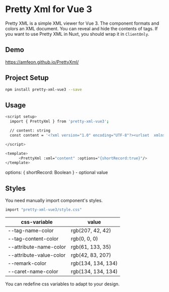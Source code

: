 # Pretty Xml for Vue 3 

Pretty XML is a simple XML viewer for Vue 3. The component formats and colors an XML document. You can reveal and hide the contents of tags. If you want to use Pretty XML in Nuxt, you should wrap it in `ClientOnly`.

## Demo
https://amfeon.github.io/PrettyXml/


## Project Setup

```sh
npm install pretty-xml-vue3 --save
```
## Usage

```sh
<script setup>
  import { PrettyXml } from 'pretty-xml-vue3';

  // content: string
  const content = '<?xml version="1.0" encoding="UTF-8"?><urlset  xmlns="http://www.sitemaps.org/schemas/sitemap/0.9"  xmlns:xsi="http://www.w3.org/2001/XMLSchema-instance"  xsi:schemaLocation="http://www.sitemaps.org/schemas/sitemap/0.9 http://www.sitemaps.org/schemas/sitemap/0.9/sitemap.xsd">  <url>    <loc>https://example.com/news/651</loc>    <lastmod>2022-08-04T15:46:40.285Z</lastmod>  </url> <url>    <loc>https://example.com/news/650</loc>    <lastmod>2022-08-04T15:46:40.285Z</lastmod>  </url>  <url>    <loc>https://example.com/news/649</loc>    <lastmod>2022-08-04T15:46:40.285Z</lastmod>  </url></urlset>'

</script>
```

```sh
<template>
      <PrettyXml :xml="content" :options="{shortRecord:true}"/>
</template>
```
options: {
  shortRecord: Boolean
} - optional value

## Styles
You need manually import component's styles.
```sh
import "pretty-xml-vue3/style.css"
```

| css-variable            | value              |
|-------------------------|--------------------|
| --tag-name-color        | rgb(207, 42, 42)   |
| --tag-content-color     | rgb(0, 0, 0)       |
| --attribute-name-color  | rgb(61, 133, 35)   |
| --attribute-value-color | rgb(42, 83, 207)   |
| --remark-color          | rgb(134, 134, 134) |
| --caret-name-color      | rgb(134, 134, 134) | 

You can redefine css variables to adapt to your design.


